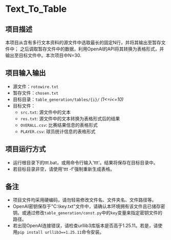 # Text_To_Table
## 项目描述
本项目从含有多行文本资料的源文件中选取最长的固定N行，并将其输出至暂存文件中；
之后调取暂存文件中的数据，利用OpenAI的API将其转换为表格形式，并输出至目标文件中。本次项目中N=30.
## 项目输入输出
- 源文件：`rotowire.txt`
- 暂存文件：`chosen.txt`
- 目标目录：`table_generation/tables/{i}/` *(1<=i<=10)*
- 目标文件：
   - `src.txt`: 源文件中的文本
   - `res.txt`: 源文件中的文本转换为表格形式后的结果
   - `OVERALL.csv`: 比赛结果信息的表格形式
   - `PLAYER.csv`: 球员统计信息的表格形式

## 项目运行方式
- 运行根目录下的ttt.bat，或用命令行输入'ttt'。结果将保存在目标目录中。
- 若目标目录非空，请使用'ttt -f'强制重新生成表格。
## 备注
- 项目文件均采用硬编码，请勿轻易修改文件名、文件夹名、文件路径等。
- OpenAI密钥保存于"C:\\key.txt"文件中，请确认本环境拥有该文件且已储存密钥。或通过修改`table_generation/const.py`中的`key`变量来指定密钥文件的路径。
- 若出现OpenAI连接错误，请检查urllib3库版本是否高于1.25.11。若是，请使用`pip install urllib3==1.25.11`命令安装。
